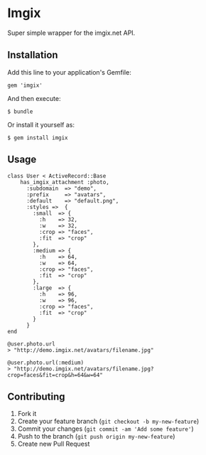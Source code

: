 # Imgix

Super simple wrapper for the imgix.net API.

## Installation

Add this line to your application's Gemfile:

    gem 'imgix'

And then execute:

    $ bundle

Or install it yourself as:

    $ gem install imgix

## Usage

	class User < ActiveRecord::Base
		has_imgix_attachment :photo,
		  :subdomain  => "demo",
		  :prefix     => "avatars",
		  :default    => "default.png",
		  :styles =>  {
		    :small  => {
		      :h    => 32,
		      :w    => 32,
		      :crop => "faces",
		      :fit  => "crop"
		    },
		    :medium => {
		      :h    => 64,
		      :w    => 64,
		      :crop => "faces",
		      :fit  => "crop"
		    },
		    :large  => {
		      :h    => 96,
		      :w    => 96,
		      :crop => "faces",
		      :fit  => "crop"
		    }
		  }
	end

	@user.photo.url
	> "http://demo.imgix.net/avatars/filename.jpg"

	@user.photo.url(:medium)
	> "http://demo.imgix.net/avatars/filename.jpg?crop=faces&fit=crop&h=64&w=64"
	
## Contributing

1. Fork it
2. Create your feature branch (`git checkout -b my-new-feature`)
3. Commit your changes (`git commit -am 'Add some feature'`)
4. Push to the branch (`git push origin my-new-feature`)
5. Create new Pull Request
